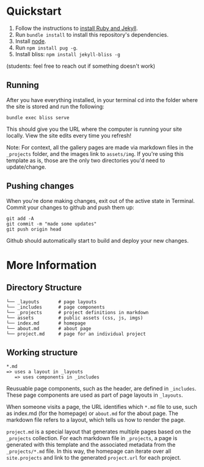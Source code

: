 # Quickstart

1. Follow the instructions to [install Ruby and Jekyll](https://jekyllrb.com/docs/installation/).
2. Run `bundle install` to install this repository's dependencies.
3. Install [node](https://nodejs.org/en/).
4. Run `npm install pug -g`.
5. Install bliss: `npm install jekyll-bliss -g`

(students: feel free to reach out if something doesn't work)

## Running

After you have everything installed, in your terminal cd into the folder where the site is stored and run the following:

```
bundle exec bliss serve
```

This should give you the URL where the computer is running your site locally. View the site edits every time you refresh!

Note: For context, all the gallery pages are made via markdown files in the `_projects` folder, and the images link to `assets/img`. If you're using this template as is, those are the only two directories you'd need to update/change.

## Pushing changes

When you're done making changes, exit out of the active state in Terminal. Commit your changes to github and push them up:

```
git add -A
git commit -m "made some updates"
git push origin head
```

Github should automatically start to build and deploy your new changes.

# More Information

## Directory Structure

```
└── _layouts       # page layouts
└── _includes      # page components
└── _projects      # project definitions in markdown
└── assets         # public assets (css, js, imgs)
└── index.md       # homepage
└── about.md       # about page
└── project.md     # page for an individual project
```

## Working structure

```
*.md
=> uses a layout in _layouts
   => uses components in _includes
```

Reusuable page components, such as the header, are defined in `_includes`. These page components are used as part of page layouts in `_layouts`.

When someone visits a page, the URL identifies which `*.md` file to use, such as index.md (for the homepage) or `about.md` for the about page. The markdown file refers to a layout, which tells us how to render the page.

`project.md` is a special layout that generates multiple pages based on the `_projects` collection. For each markdown file in `_projects`, a page is generated with this template and the associated metadata from the `_projects/*.md` file. In this way, the homepage can iterate over all `site.projects` and link to the generated `project.url` for each project.
